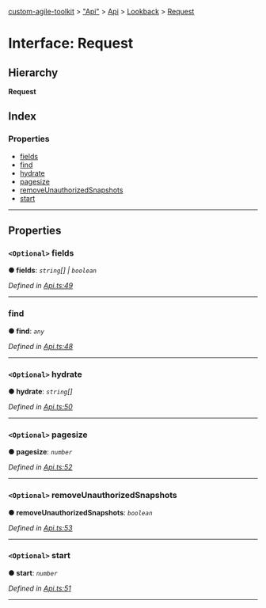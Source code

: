 [custom-agile-toolkit](../README.md) > ["Api"](../modules/_api_.md) > [Api](../modules/_api_.api.md) > [Lookback](../modules/_api_.api.lookback.md) > [Request](../interfaces/_api_.api.lookback.request.md)

# Interface: Request

## Hierarchy

**Request**

## Index

### Properties

* [fields](_api_.api.lookback.request.md#fields)
* [find](_api_.api.lookback.request.md#find)
* [hydrate](_api_.api.lookback.request.md#hydrate)
* [pagesize](_api_.api.lookback.request.md#pagesize)
* [removeUnauthorizedSnapshots](_api_.api.lookback.request.md#removeunauthorizedsnapshots)
* [start](_api_.api.lookback.request.md#start)

---

## Properties

<a id="fields"></a>

### `<Optional>` fields

**● fields**: *`string`[] \| `boolean`*

*Defined in [Api.ts:49](https://github.com/ferentchak/rally-node-sdk/blob/181a180/Api.ts#L49)*

___
<a id="find"></a>

###  find

**● find**: *`any`*

*Defined in [Api.ts:48](https://github.com/ferentchak/rally-node-sdk/blob/181a180/Api.ts#L48)*

___
<a id="hydrate"></a>

### `<Optional>` hydrate

**● hydrate**: *`string`[]*

*Defined in [Api.ts:50](https://github.com/ferentchak/rally-node-sdk/blob/181a180/Api.ts#L50)*

___
<a id="pagesize"></a>

### `<Optional>` pagesize

**● pagesize**: *`number`*

*Defined in [Api.ts:52](https://github.com/ferentchak/rally-node-sdk/blob/181a180/Api.ts#L52)*

___
<a id="removeunauthorizedsnapshots"></a>

### `<Optional>` removeUnauthorizedSnapshots

**● removeUnauthorizedSnapshots**: *`boolean`*

*Defined in [Api.ts:53](https://github.com/ferentchak/rally-node-sdk/blob/181a180/Api.ts#L53)*

___
<a id="start"></a>

### `<Optional>` start

**● start**: *`number`*

*Defined in [Api.ts:51](https://github.com/ferentchak/rally-node-sdk/blob/181a180/Api.ts#L51)*

___

